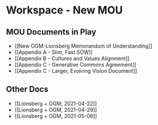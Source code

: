 # Workspace - New MOU

## MOU Documents in Play

- [[New OGM-Lionsberg Memorandum of Understanding]]
- [[Appendix A - Slim, Fast SOW]]
- [[Appendix B - Cultures and Values Alignment]]
- [[Appendix C - Generative Commons Agreement]]
- [[Appendix C - Larger, Evolving Vision Document]]

## Other Docs

- [[Lionsberg + OGM, 2021-04-22]]
- [[Lionsberg + OGM, 2021-04-29]]
- [[Lionsberg + OGM, 2021-05-06]]